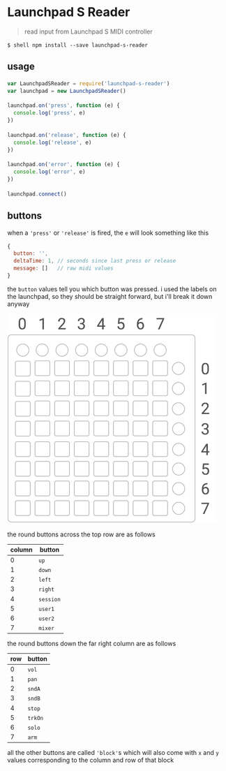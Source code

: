 # Launchpad S Reader

> read input from Launchpad S MIDI controller

```shell
$ shell npm install --save launchpad-s-reader
```

## usage

```js
var LaunchpadSReader = require('launchpad-s-reader')
var launchpad = new LaunchpadSReader()

launchpad.on('press', function (e) {
  console.log('press', e)
})

launchpad.on('release', function (e) {
  console.log('release', e)
})

launchpad.on('error', function (e) {
  console.log('error', e)
})

launchpad.connect()
```

## buttons

when a `'press'` or `'release'` is fired, the `e` will look something like this

```js
{
  button: '',
  deltaTime: 1, // seconds since last press or release
  message: []   // raw midi values
}
```

the `button` values tell you which button was pressed. i used the labels on the launchpad, so they should be straight forward, but i'll break it down anyway

<img src="launchpad.png" width="480" height="480" />

the round buttons across the top row are as follows

column | button
------ | ------
0      | `up`
1      | `down`
2      | `left`
3      | `right`
4      | `session`
5      | `user1`
6      | `user2`
7      | `mixer`

the round buttons down the far right column are as follows

row    | button
------ | ------
0      | `vol`
1      | `pan`
2      | `sndA`
3      | `sndB`
4      | `stop`
5      | `trkOn`
6      | `solo`
7      | `arm`

all the other buttons are called `'block'`s which will also come with `x` and `y` values corresponding to the column and row of that block
